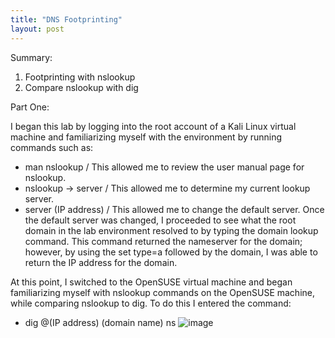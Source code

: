 ```yaml
---
title: "DNS Footprinting"
layout: post
---
```

Summary:
  1. Footprinting with nslookup
  2. Compare nslookup with dig

Part One:

I began this lab by logging into the root account of a Kali Linux virtual machine and familiarizing myself with the environment by running commands such as:
  - man nslookup / This allowed me to review the user manual page for nslookup.
  - nslookup -> server / This allowed me to determine my current lookup server.
  - server (IP address) / This allowed me to change the default server.
Once the default server was changed, I proceeded to see what the root domain in the lab environment resolved to by typing the domain lookup command.
This command returned the nameserver for the domain; however, by using the set type=a followed by the domain, I was able to return the IP address for the domain.

At this point, I switched to the OpenSUSE virtual machine and began familiarizing myself with nslookup commands on the OpenSUSE machine, while comparing nslookup to dig. To do this I entered the command:
  - dig @(IP address) (domain name) ns
![image](https://github.com/Devin10Dahlberg/devin10dahlberg.github.io/assets/149525072/91601241-88f0-4292-89ba-d8a864236b28)



